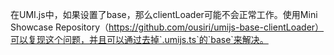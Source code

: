在UMI.js中，如果设置了base，那么clientLoader可能不会正常工作。使用Mini Showcase Repository（https://github.com/ousiri/umijs-base-clientLoader）可以复现这个问题，并且可以通过去掉`.umijs.ts`的`base`来解决。
